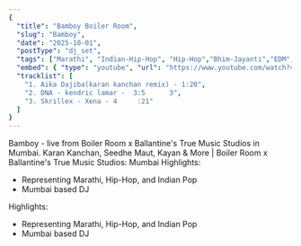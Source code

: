 ```yaml
---
{
  "title": "Bamboy Boiler Room",
  "slug": "Bamboy",
  "date": "2025-10-01",
  "postType": "dj_set",
  "tags": ["Marathi", "Indian-Hip-Hop", "Hip-Hop","Bhim-Jayanti","EDM","Boiler Room"],
  "embed": { "type": "youtube", "url": "https://www.youtube.com/watch?v=zqVREgTA8D4&list=RDzqVREgTA8D4&start_radio=1&t=1060s" },
  "tracklist": [
    "1. Aika Dajiba(karan kanchan remix) - 1:20",
    "2. DNA - kendric lamar -  3:5      3",
    "3. Skrillex - Xena - 4     :21"
  ]
}
---
```

Bamboy - live from Boiler Room x Ballantine's True Music Studios in Mumbai.
Karan Kanchan, Seedhe Maut, Kayan & More | Boiler Room x Ballantine's True Music Studios: Mumbai
Highlights:
- Representing Marathi, Hip-Hop, and Indian Pop
- Mumbai based DJ




Highlights:
- Representing Marathi, Hip-Hop, and Indian Pop
- Mumbai based DJ
